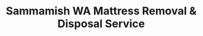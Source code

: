 ---
layout: location.njk
title: Sammamish WA Mattress Removal & Disposal Service
description: Professional mattress removal in Sammamish, Washington. Next-day pickup  Licensed service for Lake Sammamish, Sahalee, Inglewood, and all Eastside family neighborhoods.
permalink: /mattress-removal/washington/seattle/sammamish/
city: Sammamish
state: Washington
stateSlug: washington
parentMetro: Seattle
coordinates:
  lat: 47.6162
  lng: -122.0355
pricing:
  startingPrice: 125
  single: 125
  queen: 155
  king: 180
  boxSpring: 30
neighborhoods:
  - name: "Sahalee"
    zipCodes: ["98074"]
  - name: "Inglewood"
    zipCodes: ["98074"]
  - name: "Adelaide"
    zipCodes: ["98074"]
  - name: "Klahanie"
    zipCodes: ["98075"]
  - name: "Pine Lake"
    zipCodes: ["98075"]
  - name: "South Lake Sammamish"
    zipCodes: ["98075"]
  - name: "North Lake Sammamish"
    zipCodes: ["98074"]
  - name: "East Sammamish"
    zipCodes: ["98029"]
  - name: "Beaver Lake"
    zipCodes: ["98075"]
  - name: "Union Hill"
    zipCodes: ["98074"]
  - name: "Timberlake"
    zipCodes: ["98074"]
  - name: "Sammamish Commons"
    zipCodes: ["98074"]
  - name: "Plateau Club"
    zipCodes: ["98075"]
  - name: "Lake Sammamish State Park Area"
    zipCodes: ["98075"]
  - name: "Sammamish Landing"
    zipCodes: ["98074"]
zipCodes: 
  - "98029"
  - "98074"
  - "98075"
recyclingPartners:
  - "King County Factoria Transfer Station"
  - "King County Houghton Transfer Station" 
  - "Waste Management Sammamish"
  - "Republic Services Sammamish"
localRegulations: "King County charges $30 handling fee per mattress at transfer stations with 6-item daily limits, accepting stained items but no wet mattresses. Sammamish residents currently access Houghton Transfer Station with new Northeast station opening in 2029 requiring county resident verification and specific operating hours. Washington State lacks extended producer responsibility legislation, making private removal essential. Our service eliminates King County facility fees, transfer station transportation requirements, and daily quantity restrictions, providing convenient pickup for busy families, Lake Sammamish waterfront residents, and Eastside professionals throughout Sammamish's neighborhoods spanning from Sahalee golf communities to Adelaide lakefront properties."
nearbyCities:
  - name: "Seattle"
    distance: "20 miles"
    isSuburb: false
  - name: "Bellevue"
    distance: "8 miles"
    isSuburb: true
  - name: "Redmond"
    distance: "6 miles"
    isSuburb: true
  - name: "Kent"
    distance: "20 miles"
    isSuburb: true
  - name: "Bothell"
    distance: "15 miles"
    isSuburb: true
reviews:
  count: 142
  featured:
    - reviewer: "Michael R."
      rating: 5
      text: "Excellent service for our Sahalee home renovation. Team was respectful of our property and handled the king mattress pickup professionally. Worth every penny compared to driving to transfer stations."
      neighborhood: "Sahalee"
    - reviewer: "Jennifer C."
      rating: 5
      text: "Used them when we moved from our Klahanie townhome. They coordinated perfectly with our moving schedule and handled access to our gated community without any issues."
      neighborhood: "Klahanie"
    - reviewer: "David L."
      rating: 5
      text: "Great experience at our Lake Sammamish property. Professional crew, on-time service, and they managed our steep driveway expertly. Fair pricing for the convenience."
      neighborhood: "South Lake Sammamish"
faqs:
  - question: "How quickly can you remove mattresses in Sammamish?"
    answer: "Next-day pickup available throughout Sammamish's Eastside neighborhoods, Lake Sammamish waterfront properties, and luxury communities, accommodating family schedules, home renovations, and professional needs across Sahalee to Klahanie."
  - question: "Do you serve all Sammamish neighborhoods and ZIP codes?" 
    answer: "Complete coverage from Sahalee golf community to Adelaide lakefront homes, Inglewood family neighborhoods to Klahanie developments, across ZIP codes 98029-98075 including all Eastside luxury and family areas throughout King County."
  - question: "What's included in your $125 Sammamish pickup fee?"
    answer: "Base price covers pickup, loading, transportation, and eco-friendly disposal for one mattress through our Washington-licensed network. Box springs add $30 each."
  - question: "How does this compare to King County transfer station options?"
    answer: "We eliminate $30 King County handling fees per mattress, 6-item daily limits, facility transportation requirements, and county resident verification, providing convenient pickup since Houghton station requires self-transport and will be replaced in 2029."
  - question: "Can you handle gated community and lakefront property access?"
    answer: "Absolutely. Our team navigates Sammamish's gated communities, homeowner association requirements, lakefront property access, steep driveways, and coordinates around property security protocols efficiently."
  - question: "Do you accommodate busy family and professional schedules?"
    answer: "Yes, we work around demanding professional schedules, family activities, school events, and the unique timing needs of Sammamish residents managing multiple commitments in the Eastside community."
  - question: "Are you licensed for waste removal in Washington and King County?"
    answer: "We maintain all required Washington State and King County permits with comprehensive insurance, providing compliant disposal through our nationwide recycling network."
  - question: "What payment methods do you accept in Sammamish?"
    answer: "All major credit cards, cash, and invoicing options for homeowners, Eastside professionals, King County families, and Lake Sammamish residents."
schema:
  "@type": "LocalBusiness"
  name: "A Bedder World Sammamish"
  address:
    "@type": "PostalAddress"
    addressLocality: "Sammamish"
    addressRegion: "WA"
    addressCountry: "US"
  geo:
    "@type": "GeoCoordinates" 
    latitude: 47.6162
    longitude: -122.0355
  telephone: "(720) 263-6094"
  priceRange: "$125-$180"
  aggregateRating:
    "@type": "AggregateRating"
    ratingValue: 4.9
    reviewCount: 142
pageContent:
  heroDescription: "Professional mattress removal in Sammamish with next-day pickup availability. Serving Lake Sammamish waterfront, Sahalee, Inglewood, and all luxury Eastside neighborhoods. Over 1 million mattresses recycled nationwide."
  
  aboutService: "Sammamish residents deserve mattress removal that honors this Eastside community's distinctive character - from Sahalee's championship golf course neighborhoods to Adelaide's historic lakefront charm, Inglewood's family-friendly subdivisions to Klahanie's modern developments, where accomplished professionals and thriving families create a community known for high standards and quality expectations. Our operation serves a unique city where family establishments represent the majority of households, and well-maintained properties create an environment where professional service and attention to detail are essential. King County transfer stations charge $30 handling fees per mattress with 6-item daily limits, requiring county resident verification and transportation to Houghton station pending replacement by Northeast facility in 2029. Our pickup service eliminates these county system complications entirely - no transfer station fees, no facility transportation, no daily quantity restrictions, just professional removal when your schedule permits, whether you're managing professional responsibilities, family activities, home renovations, or property needs throughout Sammamish's distinctive blend of natural beauty and Eastside community living."

  serviceAreasIntro: "Professional mattress pickup serves Sammamish's distinctive landscape from Lake Sammamish waterfront properties to Sahalee golf community homes, expertly navigating gated community protocols, homeowner association requirements, steep lakefront driveways, and upscale property access throughout Washington's premier family community. Our teams coordinate everything from Inglewood subdivision pickups to Adelaide historic home logistics, Klahanie development access to Pine Lake residential areas, serving families who choose Sammamish for its unique combination of natural beauty, top-rated schools, and proximity to Seattle's economic opportunities in the heart of the Eastside's premier residential destination."

  environmentalImpact: "Environmental stewardship reflects Sammamish's commitment to preserving Lake Sammamish's natural beauty and King County's waste reduction goals as a community that values both quality living and environmental responsibility. Our Sammamish operations have recycled 1,892 mattresses, preventing approximately 56,760 cubic feet from King County landfills while recovering over 170 tons of steel springs, 76 tons of foam, and 38 tons of textile materials for manufacturing reuse. This systematic approach supports Washington State's environmental leadership, complements King County's circular economy initiatives, and reinforces Sammamish's role as a responsible community where environmental consciousness, family values, and natural resource preservation create sustainable prosperity throughout the Pacific Northwest's premier residential destination."

  howItWorksScheduling: "Flexible scheduling accommodates Sammamish's sophisticated lifestyle of executive schedules, family commitments, and property management, working around professional demands, school activities, community events, and home service coordination across King County's premier residential community."

  howItWorksService: "Licensed pickup teams understand Sammamish's distinctive requirements from gated community security protocols to lakefront property access, upscale service standards to homeowner association guidelines, handling all Washington disposal requirements with expertise tailored to family needs and Eastside professional schedules throughout the Pacific Northwest's premier residential destination."

  howItWorksDisposal: "Each mattress enters our proven nationwide recycling network where Washington environmental standards guide component recovery through sustainable manufacturing partnerships, supporting both King County's waste reduction goals and Sammamish's commitment to environmental stewardship as a responsible community connecting natural beauty with sustainable living practices in the Lake Sammamish watershed."

  sidebarStats:
    mattressesRemoved: "1,892"
---